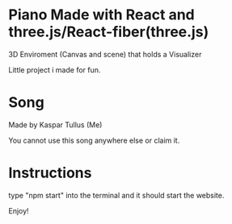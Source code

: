 # Piano Made with React and three.js/React-fiber(three.js)
3D Enviroment (Canvas and scene) that holds a Visualizer

Little project i made for fun.

# Song
Made by Kaspar Tullus (Me)

You cannot use this song anywhere else or claim it.

# Instructions
type "npm start" into the terminal and it should start the website.

Enjoy!
